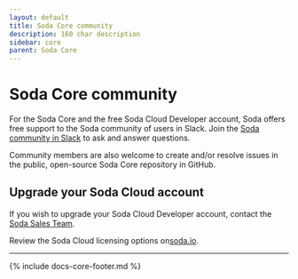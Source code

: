 ```yaml
---
layout: default
title: Soda Core community
description: 160 char description
sidebar: core
parent: Soda Core
---
```


# Soda Core community

For the Soda Core and the free Soda Cloud Developer account, Soda offers free support to the Soda community of users in Slack. Join the <a href="http://community.soda.io/slack" target="_blank">Soda community in Slack</a> to ask and answer questions.

Community members are also welcome to create and/or resolve issues in the public, open-source Soda Core repository in GitHub.


## Upgrade your Soda Cloud account

If you wish to upgrade your Soda Cloud Developer account, contact the <a href="mailto:sales@soda.io">Soda Sales Team</a>.

Review the Soda Cloud licensing options on<a href="https://www.soda.io/licensing-options" target="_blank">soda.io</a>.




---
{% include docs-core-footer.md %}